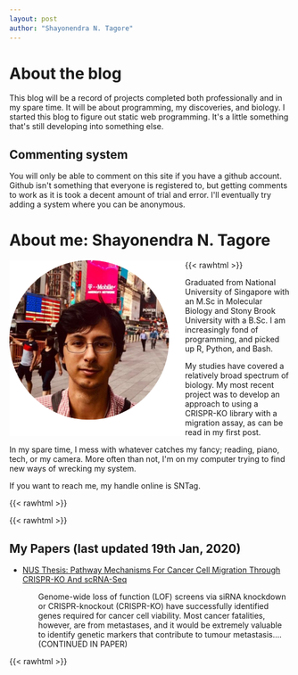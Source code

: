 ```yaml
---
layout: post
author: "Shayonendra N. Tagore"
---
```


# About the blog

This blog will be a record of projects completed both professionally and in my spare time.  It will
be about programming, my discoveries, and biology.  I started this blog to figure out static web
programming.  It's a little something that's still developing into something else.

## Commenting system

You will only be able to comment on this site if you have a github account. Github isn't something
that everyone is registered to, but getting comments to work as it is took a decent amount of
trial and error. I'll eventually try adding a system where you can be anonymous.

# About me: Shayonendra N. Tagore

{{< rawhtml >}}
<IMG align="left" SRC="./profile.png" ALT="my profile" width="315">
<p>
Graduated from National University of Singapore with an M.Sc in Molecular Biology and Stony Brook University with a B.Sc.  I am increasingly fond of programming, and picked up R, Python, and Bash.
</p>

<p>
My studies have covered a relatively broad spectrum of biology.  My most recent project was to develop an approach to using a CRISPR-KO library with a migration assay, as can be read in my first post.
</p>

<p>
In my spare time, I mess with whatever catches my fancy; reading, piano, tech, or my camera.  More often than not, I'm on my computer trying to find new ways of wrecking my system.
</p>

<p>
If you want to reach me, my handle online is SNTag.
</p>
{{< rawhtml >}}

{{< rawhtml >}}
<p>
    <h2>My Papers (last updated 19th Jan, 2020)</h2>
<ul style="list-style-type:disc;">
    <li><a href="https://scholarbank.nus.edu.sg/handle/10635/162732">NUS Thesis: Pathway Mechanisms For Cancer Cell Migration Through CRISPR-KO And scRNA-Seq</a></li>
	<p style="margin-left:2em;">
	Genome-wide loss of function (LOF) screens via siRNA knockdown or CRISPR-knockout (CRISPR-KO) have successfully identified genes required for cancer cell viability. Most cancer fatalities, however, are from metastases, and it would be extremely valuable to identify genetic markers that contribute to tumour metastasis.... (CONTINUED IN PAPER)
	</p>
</ul>
</p>
{{< rawhtml >}}
